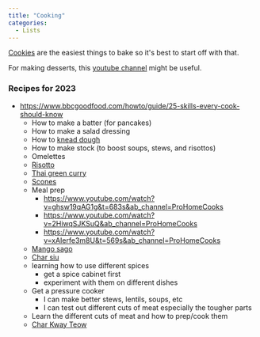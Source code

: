 ```yaml
---
title: "Cooking"
categories:
  - Lists
---
```


[Cookies](https://www.nigella.com/recipes/chocolate-chip-cookies) are the easiest things to bake so it's best to start off with that.

For making desserts, this [youtube channel](https://www.youtube.com/watch?v=elJoSvHcGgY&t=773s&ab_channel=KLLIEW) might be useful.

### Recipes for 2023
- https://www.bbcgoodfood.com/howto/guide/25-skills-every-cook-should-know
	- How to make a batter (for pancakes)
	- How to make a salad dressing
	- How to [knead dough](https://www.tasteofhome.com/recipes/basic-homemade-bread/)  
	- How to make stock (to boost soups, stews, and risottos)
	- Omelettes
	- [Risotto](https://www.bbcgoodfood.com/recipes/easy-risotto-bacon-peas )
	- [Thai green curry](https://www.bbcgoodfood.com/recipes/thai-green-chicken-curry)
	- [Scones](https://www.bbcgoodfood.com/recipes/classic-scones-jam-clotted-cream)
	- Meal prep
		- https://www.youtube.com/watch?v=ghsw19qAG1g&t=683s&ab_channel=ProHomeCooks 
		- https://www.youtube.com/watch?v=2HiwqSJKSuQ&ab_channel=ProHomeCooks 
		- https://www.youtube.com/watch?v=xAIerfe3m8U&t=569s&ab_channel=ProHomeCooks 
	- [Mango sago](https://thewoksoflife.com/mango-sago/)
	- [Char siu](https://thewoksoflife.com/chinese-bbq-pork-cha-siu/)
	- learning how to use different spices
		- get a spice cabinet first
		- experiment with them on different dishes
	- Get a pressure cooker
		- I can make better stews, lentils, soups, etc
		- I can test out different cuts of meat especially the tougher parts
	- Learn the different cuts of meat and how to prep/cook them
	- [Char Kway Teow](https://www.recipetineats.com/char-kway-teow/)
